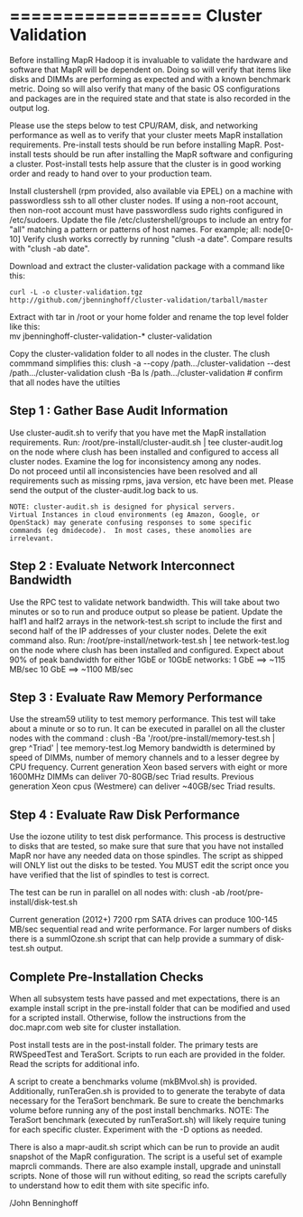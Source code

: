 ==================
Cluster Validation
==================

Before installing MapR Hadoop it is invaluable to validate the hardware and
software that MapR will be dependent on.  Doing so will verify that items like
disks and DIMMs are performing as expected and with a known benchmark metric.
Doing so will also verify that many of the basic OS configurations and
packages are in the required state and that state is also recorded in the
output log.

Please use the steps below to test CPU/RAM, disk, and networking
performance as well as to verify that your cluster meets MapR
installation requirements. Pre-install tests should be run before
installing MapR.  Post-install tests should be run after installing
the MapR software and configuring a cluster.  Post-install tests 
help assure that the cluster is in good working order and ready 
to hand over to your production team.

Install clustershell (rpm provided, also available via EPEL) on a machine
with passwordless ssh to all other cluster nodes.  If using a
non-root account, then non-root account must have passwordless
sudo rights configured in /etc/sudoers.  Update the file
/etc/clustershell/groups to include an entry for "all" matching a
pattern or patterns of host names.  For example;
all: node[0-10]
Verify clush works correctly by running "clush -a date".  Compare
results with "clush -ab date".

Download and extract the cluster-validation package with a command like this:

    curl -L -o cluster-validation.tgz http://github.com/jbenninghoff/cluster-validation/tarball/master
Extract with tar in /root or your home folder and rename the top level folder like this:  
    mv jbenninghoff-cluster-validation-* cluster-validation

Copy the cluster-validation folder to all nodes in the cluster.  The
clush commmand simplifies this:
    clush -a --copy /path.../cluster-validation --dest /path.../cluster-validation
    clush -Ba ls /path.../cluster-validation	# confirm that all nodes have the utilties

Step 1 : Gather Base Audit Information
--------------------------------------
Use cluster-audit.sh to verify that you have met the MapR installation
requirements.  Run:
    /root/pre-install/cluster-audit.sh | tee cluster-audit.log
on the node where clush has been installed and configured to access
all cluster nodes.  Examine the log for inconsistency among any nodes.  
Do not proceed until all inconsistencies have been resolved and all 
requirements such as missing rpms, java version, etc have been met.
Please send the output of the cluster-audit.log back to us.

	NOTE: cluster-audit.sh is designed for physical servers.   
	Virtual Instances in cloud environments (eg Amazon, Google, or
	OpenStack) may generate confusing responses to some specific
	commands (eg dmidecode).  In most cases, these anomolies are
	irrelevant.

Step 2 : Evaluate Network Interconnect Bandwidth
------------------------------------------------
Use the RPC test to validate network bandwidth.  This will take
about two minutes or so to run and produce output so please be
patient.  Update the half1 and half2 arrays in the network-test.sh
script to include the first and second half of the IP addresses of
your cluster nodes.  Delete the exit command also.  Run:
    /root/pre-install/network-test.sh | tee network-test.log
on the node where clush has been installed and configured.
Expect about 90% of peak bandwidth for either 1GbE or 10GbE
networks:
	1 GbE  ==>  ~115 MB/sec 
	10 GbE ==> ~1100 MB/sec

Step 3 : Evaluate Raw Memory Performance
----------------------------------------
Use the stream59 utility to test memory performance.  This test will take 
about a minute or so to run.  It can be executed in parallel on all
the cluster nodes with the command :
    clush -Ba '/root/pre-install/memory-test.sh | grep ^Triad' | tee memory-test.log
Memory bandwidth is determined by speed of DIMMs, number of memory
channels and to a lesser degree by CPU frequency.  Current generation
Xeon based servers with eight or more 1600MHz DIMMs can deliver
70-80GB/sec Triad results. Previous generation Xeon cpus (Westmere)
can deliver ~40GB/sec Triad results.

Step 4 : Evaluate Raw Disk Performance
--------------------------------------
Use the iozone utility to test disk performance.  This process 
is destructive to disks that are tested, so make sure that 
sure that you have not installed MapR nor have any needed data on
those spindles.  The script as shipped will ONLY list out the 
disks to be tested.   You MUST edit the script once you have
verified that the list of spindles to test is correct.

The test can be run in parallel on all nodes with:
    clush -ab /root/pre-install/disk-test.sh

Current generation (2012+) 7200 rpm SATA drives can produce 
100-145 MB/sec sequential read and write performance.
For larger numbers of disks there is a summIOzone.sh script that can help
provide a summary of disk-test.sh output.

Complete Pre-Installation Checks
--------------------------------
When all subsystem tests have passed and met expectations,
there is an example install script in the pre-install folder that
can be modified and used for a scripted install.  Otherwise, follow
the instructions from the doc.mapr.com web site for cluster installation.

Post install tests are in the post-install folder.  The primary 
tests are RWSpeedTest and TeraSort.  Scripts to run each are 
provided in the folder.  Read the scripts for additional info.  

A script to create a benchmarks volume (mkBMvol.sh) is provided.
Additionally, runTeraGen.sh is provided to to generate the terabyte
of data necessary for the TeraSort benchmark.  Be sure to create the 
benchmarks volume before running any of the post install benchmarks.
	NOTE: The TeraSort benchmark (executed by runTeraSort.sh) 
	will likely require tuning for each specific cluster.
	Experiment with the -D options as needed.

There is also a mapr-audit.sh script which can be run to provide
an audit snapshot of the MapR configuration.  The script is a
useful set of example maprcli commands. There are also example install,
upgrade and uninstall scripts.  None of those will run without editing, so
read the scripts carefully to understand how to edit them with site specific
info.

/John Benninghoff
